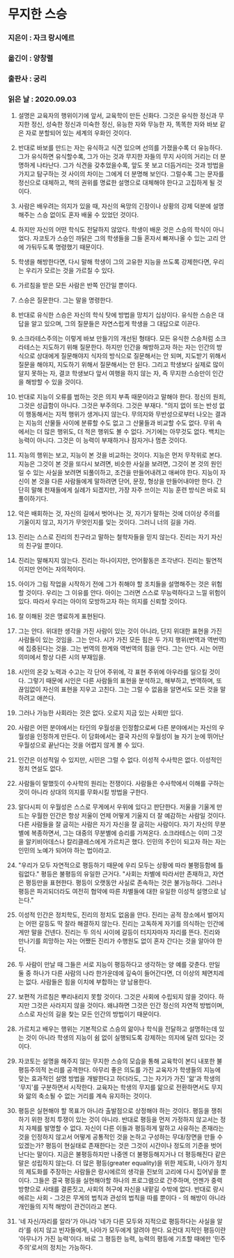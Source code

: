 # 무지한 스승

### 지은이 : 자크 랑시에르

### 옮긴이 : 양창렬

### 출판사 : 궁리

### 읽은 날 : 2020.09.03

1. 설명은 교육자의 행위이기에 앞서, 교육학이 만든 신화다. 그것은 유식한 정신과 무지한 정신, 성숙한 정신과 미숙한 정신, 유능한 자와 무능한 자, 똑똑한 자와 바보 같은 자로 분할되어 있는 세계의 우화인 것이다.

2. 반대로 바보를 만드는 자는 유식하고 식견 있으며 선의를 가졌을수록 더 유능하다. 그가 유식하면 유식할수록, 그가 아는 것과 무지한 자들의 무지 사이의 거리는 더 분명하게 나타난다. 그가 식견을 갖추었을수록, 앞도 못 보고 더듬거리는 것과 방법을 가지고 탐구하는 것 사이의 차이는 그에게 더 분명해 보인다. 그럴수록 그는 문자를 정신으로 대체하고, 책의 권위를 명료한 설명으로 대체해야 한다고 고집하게 될 것이다.

3. 사람은 배우려는 의지가 있을 때, 자신의 욕망의 긴장이나 상황의 강제 덕분에 설명해주는 스승 없이도 혼자 배울 수 있었던 것이다.

4. 하지만 자신의 어떤 학식도 전달하지 않았다. 학생이 배운 것은 스승의 학식이 아니었다. 자코토가 스승인 까닭은 그의 학생들을 그들 혼자서 빠져나올 수 있는 고리 안에 가둬두도록 명령했기 때문이다.

5. 학생을 해방한다면, 다시 말해 학생이 그의 고유한 지능을 쓰도록 강제한다면, 우리는 우리가 모르는 것을 가르칠 수 있다.

6. 가르침을 받은 모든 사람은 반쪽 인간일 뿐이다.

7. 스승은 질문한다. 그는 말을 명령한다.

8. 반대로 유식한 스승은 자신의 학식 탓에 방법을 망치기 십상이다. 유식한 스승은 대답을 알고 있으며, 그의 질문들은 자연스럽게 학생을 그 대답으로 이끈다.

9. 소크라테스주의는 이렇게 바보 만들기의 개선된 형태다. 모든 유식한 스승처럼 소크라테스는 지도하기 위해 질문한다. 하지만 인간을 해방하고자 하는 자는 인간의 방식으로 상대에게 질문해야지 식자의 방식으로 질문해서는 안 되며, 지도받기 위해서 질문을 해야지, 지도하기 위해서 질문해서는 안 된다. 그리고 학생보다 실제로 많이 알지 못하는 자, 결코 학생보다 앞서 여행을 하지 않는 자, 즉 무지한 스승만이 인간을 해방할 수 있을 것이다.

10. 반대로 지능이 오류를 범하는 것은 의지 부족 때문이라고 말해야 한다. 정신의 원죄, 그것은 성급함이 아니다. 그것은 부주의다. 그것은 부재다. "의지 없이 또는 반성 없이 행동해서는 지적 행위가 생겨나지 않는다. 무의지와 무반성으로부터 나오는 결과는 지능의 산물들 사이에 분류할 수도 없고 그 산물들과 비교할 수도 없다. 무위 속에서는 더 많은 행위도, 더 적은 행위도 볼 수 없다. 거기에는 아무것도 없다. 백치는 능력이 아니다. 그것은 이 능력이 부재하거나 잠자거나 멈춘 것이다.

11. 지능의 행위는 보고, 지능이 본 것을 비교하는 것이다. 지능은 먼저 무작위로 본다. 지능은 그것이 본 것을 또다시 보려면, 비슷한 사실을 보려면, 그것이 본 것의 원인일 수 있는 사실을 보려면 되풀이하고, 조건을 만들어내려고 애써야 한다. 지능이 자신이 본 것을 다른 사람들에게 말하려면 단어, 문장, 형상을 만들어내야만 한다. 간단히 말해 천재들에게 실례가 되겠지만, 가장 자주 쓰이는 지능 훈련 방식은 바로 되풀이하기다.

12. 악은 배회하는 것, 자신의 길에서 벗어나는 것, 자기가 말하는 것에 더이상 주의를 기울이지 않고, 자기가 무엇인지를 잊는 것이다. 그러니 너의 길을 가라.

13. 진리는 스스로 진리의 친구라고 말하는 철학자들을 믿지 않는다. 진리는 자기 자신의 친구일 뿐이다.

14. 진리는 말해지지 않는다. 진리는 하나이지만, 언어활동은 조각낸다. 진리는 필연적이지만 언어는 자의적이다.

15. 아이가 그림 작업을 시작하기 전에 그가 취해야 할 조치들을 설명해주는 것은 위험할 것이다. 우리는 그 이유를 안다. 아이는 그러면 스스로 무능력하다고 느낄 위험이 있다. 따라서 우리는 아이의 모방하고자 하는 의지를 신뢰할 것이다.

16. 잘 이해된 것은 명료하게 표현된다.

17. 그는 안다. 위대한 생각을 가진 사람이 있는 것이 아니라, 단지 위대한 표현을 가진 사람들이 있는 것임을. 그는 안다. 시가 가진 모든 힘은 두 가지 행위(번역과 역번역)에 집중된다는 것을. 그는 번역의 한계와 역번역의 힘을 안다. 그는 안다. 시는 어떤 의미에서 항상 다른 시의 부재임을.

18. 시인의 온갖 노력과 수고는 각 단어 주위에, 각 표현 주위에 아우라를 일으킬 것이다. 그렇기 때문에 시인은 다른 사람들의 표현을 분석하고, 해부하고, 번역하며, 또 끊임없이 자신의 표현을 지우고 고친다. 그는 그럴 수 없음을 알면서도 모든 것을 말하려고 애쓴다.

19. 그러나 가능한 사회라는 것은 없다. 오로지 지금 있는 사회만 있다.

20. 사람은 어떤 분야에서는 타인의 우월성을 인정함으로써 다른 분야에서는 자신의 우월성을 인정하게 만든다. 이 담화에서는 결국 자신의 우월성이 늘 자기 눈에 뛰어난 우월성으로 끝난다는 것을 어렵지 않게 볼 수 있다.

21. 인간은 이성적일 수 있지만, 시민은 그럴 수 없다. 이성적 수사학은 없다. 이성적인 정치 연설도 없다.

22. 사람들이 말했듯이 수사학의 원리는 전쟁이다. 사람들은 수사학에서 이해를 구하는 것이 아니라 상대의 의지를 무화시킬 방법을 구한다.

23. 알다시피 이 우월성은 스스로 무게에서 우위에 있다고 판단한다. 저울을 기울게 만드는 우월한 인간은 항상 저울이 언제 어떻게 기울지 더 잘 예감하는 사람일 것이다. 다른 사람들을 잘 굽히는 사람은 자기 자신을 잘 굽히는 사람이다. 자기 자신의 무분별에 복종하면서, 그는 대중의 무분별에 승리를 가져온다. 소크라테스는 이미 그것을 알키비아데스나 칼리클레스에게 가르치곤 했다. 인민의 주인이 되고자 하는 자는 인민의 노예가 되어야 하는 법이라고.

24. "우리가 모두 자연적으로 평등하기 때문에 우리 모두는 상황에 따라 불평등함에 틀림없다." 평등은 불평등의 유일한 근거다. "사회는 차별에 따라서만 존재하고, 자연은 평등만을 표현한다. 평등이 오랫동안 사실로 존속하는 것은 불가능하다. 그러나 평등은 파괴되더라도 여전히 협약에 따른 차별들에 대한 유일한 이성적 설명으로 남는다."

25. 이성적 인간은 정치학도, 진리의 정치도 없음을 안다. 진리는 공적 장소에서 벌어지는 어떤 갈등도 딱 잘라 해결하지 않는다. 진리는 고독하게 자기를 의식하는 인간에게만 말을 건넨다. 진리는 두 의식 사이에 갈등이 터지자마자 자리를 뜬다. 진리와 만나기를 희망하는 자는 어쨌든 진리가 수행원도 없이 혼자 간다는 것을 알아야 한다.

26. 두 사람이 만날 때 그들은 서로 지능이 평등하다고 생각하는 양 예를 갖춘다. 만일 둘 중 하나가 다른 사람의 나라 한가운데에 깊숙이 들어간다면, 더 이상의 체면치레는 없다. 사람들은 힘을 이치에 부합하는 양 남용한다.

27. 보편적 가르침은 뿌리내리지 못할 것이다. 그것은 사회에 수립되지 않을 것이다. 하지만 그것은 사라지지 않을 것이다. 왜냐하면 그것은 인간 정신의 자연적 방법이며, 스스로 자신의 길을 찾는 모든 인간의 방법이기 때문이다.

28. 가르치고 배우는 행위는 기본적으로 스승의 앎이나 학식을 전달하고 설명하는데 있는 것이 아니라 학생의 지능이 쉼 없이 실행되도록 강제하는 의지에 달려 있다는 것이다.

29. 자코토는 설명을 해주지 않는 무지한 스승의 모습을 통해 교육학이 본디 내포한 불평등주의적 논리를 공격한다. 아무리 좋은 의도를 가진 교육자가 학생들의 지능에 맞는 효과적인 설명 방법을 개발한다고 하더라도, 그는 자기가 가진 '앎'과 학생의 '무지'를 구분하면서 시작한다. 교육자는 학생의 무지를 앎으로 전환하면서도 무지와 앎의 축소될 수 없는 거리를 계속 유지하는 것이다.

30. 평등은 실현해야 할 목표가 아니라 출발점으로 상정해야 하는 것이다. 평등을 쟁취하기 위한 정치 투쟁이 있는 것이 아니라. 반대로 평등을 먼저 가정하지 않고서는 정치 자체를 발명할 수 없다. 자신이 다른 이들과 평등하게 말하고 사유하는 존재라는 것을 인정하지 않고서 어떻게 공통적인 것을 논하고 구성하는 무대/장면을 만들 수 있겠는가? 평등이 현실태로 존재한다는 것은 그것이 시간이나 정도의 기준을 벗어난다는 말이다. 지금은 불평등하지만 나중엔 더 불평등해지거나 더 평등해진다 같은 말은 성립하지 않는다. 더 많은 평등(greater equality)을 위한 제도화, 나아가 정치의 제도화를 주장하는 사람들은 랑시에르의 생각을 진보의 고리에 다시 집어넣을 뿐이다. 그들은 결국 평등을 실현해야할 하나의 프로그램으로 간주하며, 언젠가 중력 방향으로 사태를 결론짓고, 사회의 허구에 자신을 내맡길 수밖에 없다. 반대로 랑시에르는 사회 - 그것은 무게의 법칙과 관성의 법칙을 따를 뿐이다 - 의 해방이 아니라 개인들의 지적 해방이 관건이라고 본다.

31. '네 자신/자리를 알라'가 아니라 '네가 다른 모두와 지적으로 평등하다는 사실을 알라'를 쉬지 않고 빈자들에게, 나아가 모두에게 알려야 한다. 요컨대 지적인 평등이란 '아무나가 가진 능력'이다. 바로 그 평등한 능력, 능력의 평등에 기초할 때에만 '민주주의'로서의 정치는 가능하다.
